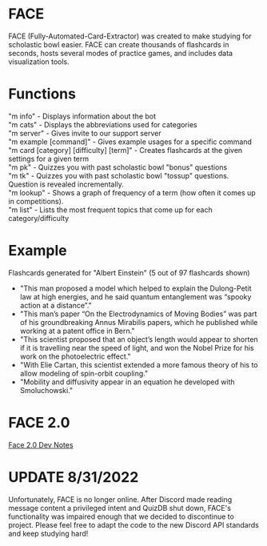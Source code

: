 # FACE
FACE (Fully-Automated-Card-Extractor) was created to make studying for scholastic bowl easier. FACE can create thousands of flashcards in seconds, hosts several modes of practice games, and includes data visualization tools.

# Functions
"m info" - Displays information about the bot  
"m cats" - Displays the abbreviations used for categories   
"m server" - Gives invite to our support server  
"m example \[command]"  - Gives example usages for a specific command   
"m card \[category\] \[difficulty\] \[term\]" - Creates flashcards at the given settings for a given term   
"m pk" - Quizzes you with past scholastic bowl "bonus" questions   
"m tk" - Quizzes you with past scholastic bowl "tossup" questions. Question is revealed incrementally.  
"m lookup" - Shows a graph of frequency of a term (how often it comes up in competitions).  
"m list" - Lists the most frequent topics that come up for each category/difficulty   

# Example

Flashcards generated for "Albert Einstein" (5 out of 97 flashcards shown)
* "This man proposed a model which helped to explain the Dulong-Petit law at high energies, and he said quantum entanglement was “spooky action at a distance”."   
* "This man’s paper “On the Electrodynamics of Moving Bodies” was part of his groundbreaking Annus Mirabilis papers, which he published while working at a patent office in Bern."  
* "This scientist proposed that an object’s length would appear to shorten if it is travelling near the speed of light, and won the Nobel Prize for his work on the photoelectric effect."   
* "With Elie Cartan, this scientist extended a more famous theory of his to allow modeling of spin-orbit coupling."   
* "Mobility and diffusivity appear in an equation he developed with Smoluchowski."    

# FACE 2.0
[Face 2.0 Dev Notes](https://docs.google.com/document/d/1cXCwzPsTAQ8tW5LiKwLgzwb1ArkCao7GXa0L9yamrh0/edit)

# UPDATE 8/31/2022
Unfortunately, FACE is no longer online. After Discord made reading message content a privileged intent and QuizDB shut down, FACE's functionality was impaired enough that we decided to discontinue to project. Please feel free to adapt the code to the new Discord API standards and keep studying hard! 
